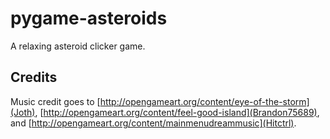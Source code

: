 # pygame-asteroids
A relaxing asteroid clicker game.

## Credits
Music credit goes to [http://opengameart.org/content/eye-of-the-storm](Joth),
[http://opengameart.org/content/feel-good-island](Brandon75689),
and [http://opengameart.org/content/mainmenudreammusic](Hitctrl).
